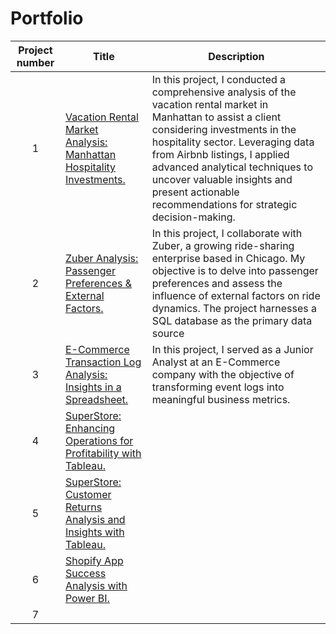 # Portfolio
| Project number | Title | Description |
| :-----------: | ----------- |----------- |
| 1 | [Vacation Rental Market Analysis: Manhattan Hospitality Investments.](https://github.com/SebastianRolin/Portfolio/tree/main/Vacation%20Rental%20Market%20Analysis) | In this project, I conducted a comprehensive analysis of the vacation rental market in Manhattan to assist a client considering investments in the hospitality sector. Leveraging data from Airbnb listings, I applied advanced analytical techniques to uncover valuable insights and present actionable recommendations for strategic decision-making. |
| 2 | [Zuber Analysis: Passenger Preferences & External Factors.](https://github.com/SebastianRolin/Portfolio/tree/main/Zuber%20Analysis) | In this project, I collaborate with Zuber, a growing ride-sharing enterprise based in Chicago. My objective is to delve into passenger preferences and assess the influence of external factors on ride dynamics. The project harnesses a SQL database as the primary data source |
| 3 | [E-Commerce Transaction Log Analysis: Insights in a Spreadsheet.]() | In this project, I served as a Junior Analyst at an E-Commerce company with the objective of transforming event logs into meaningful business metrics. |
| 4 | [SuperStore: Enhancing Operations for Profitability with Tableau.]() |  |
| 5 | [SuperStore: Customer Returns Analysis and Insights with Tableau.]() |  |
| 6 | [Shopify App Success Analysis with Power BI.]() |  |
| 7 | []() |  |
